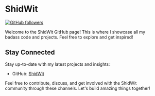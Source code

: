 # ShidWit

[![GitHub followers](https://img.shields.io/github/followers/ShidWit?style=social)](https://github.com/ShidWit)

Welcome to the ShidWit GitHub page! This is where I showcase all my badass code and projects. Feel free to explore and get inspired!

## Stay Connected

Stay up-to-date with my latest projects and insights:

- GitHub: [ShidWit](https://github.com/ShidWit)

Feel free to contribute, discuss, and get involved with the ShidWit community through these channels. Let's build amazing things together!

